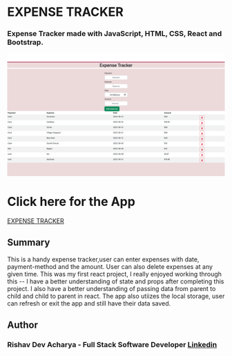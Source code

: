 # EXPENSE TRACKER

### Expense Tracker made with JavaScript, HTML, CSS, React and Bootstrap.

![App Picture](./Expense%20Tracker%20.png)

# Click here for the App

[EXPENSE TRACKER](https://handy-expense-tracker.netlify.app/)

## Summary

This is a handy expense tracker,user can enter expenses with date, payment-method and the amount. User can also delete expenses at any given time. This was my first react project, I really enjoyed working through this -- I have a better understanding of state and props after completing this project. I also have a better understanding of passing data from parent to child and child to parent in react. The app also utiizes the local storage, user can refresh or exit the app and still have their data saved.

## Author

### Rishav Dev Acharya - Full Stack Software Developer [Linkedin](https://www.linkedin.com/in/rishav-acharya-0482051a7/)
